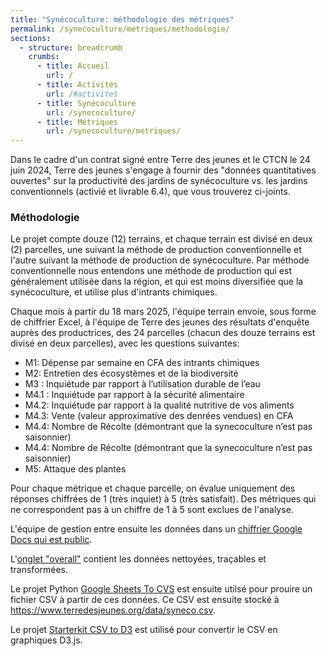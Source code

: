 ```yaml
---
title: "Synécoculture: méthodologie des métriques"
permalink: /synecoculture/metriques/methodologie/
sections:
  - structure: breadcrumb
    crumbs:
      - title: Accueil
        url: /
      - title: Activités
        url: /#activites
      - title: Synécoculture
        url: /synecoculture/
      - title: Métriques
        url: /synecoculture/metriques/
---
```

Dans le cadre d'un contrat signé entre Terre des jeunes et le CTCN le 24 juin 2024, Terre des jeunes s'engage à fournir des "données quantitatives ouvertes" sur la productivité des jardins de synécoculture vs. les jardins conventionnels (activié et livrable 6.4), que vous trouverez ci-joints.

### Méthodologie

Le projet compte douze (12) terrains, et chaque terrain est divisé en deux (2) parcelles, une suivant la méthode de production conventionnelle et l'autre suivant la méthode de production de synécoculture. Par méthode conventionnelle nous entendons une méthode de production qui est généralement utilisée dans la région, et qui est moins diversifiée que la synécoculture, et utilise plus d'intrants chimiques.

Chaque mois à partir du 18 mars 2025, l'équipe terrain envoie, sous forme de chiffrier Excel, à l'équipe de Terre des jeunes des résultats d'enquête auprès des productrices, des 24 parcelles (chacun des douze terrains est divisé en deux parcelles), avec les questions suivantes:

* M1: Dépense par semaine en CFA des intrants chimiques
* M2: Entretien des écosystèmes et de la biodiversité
* M3 : Inquiétude par rapport à l’utilisation durable de l’eau
* M4.1 : Inquiétude par rapport à la sécurité alimentaire
* M4.2: Inquiétude par rapport à la qualité nutritive de vos aliments
* M4.3: Vente (valeur approximative des denrées vendues) en CFA
* M4.4: Nombre de Récolte (démontrant que la synecoculture n’est pas saisonnier)
* M4.4: Nombre de Récolte (démontrant que la synecoculture n’est pas saisonnier)
* M5: Attaque des plantes

Pour chaque métrique et chaque parcelle, on évalue uniquement des réponses chiffrées de 1 (très inquiet) à 5 (très satisfait). Des métriques qui ne correspondent pas à un chiffre de 1 à 5 sont exclues de l'analyse.

L'équipe de gestion entre ensuite les données dans un [chiffrier Google Docs qui est public](https://docs.google.com/spreadsheets/d/1mZhrxwnM2VhfynTstiIp-PTUitLaBz28DV9Pi4ffT_M/edit?gid=0#gid=0).

L'[onglet "overall"](https://docs.google.com/spreadsheets/d/1mZhrxwnM2VhfynTstiIp-PTUitLaBz28DV9Pi4ffT_M/edit?gid=860806845#gid=860806845) contient les données nettoyées, traçables et transformées.

Le projet Python [Google Sheets To CVS](https://github.com/dcycle/google-sheets-to-csv) est ensuite utilsé pour prouire un fichier CSV à partir de ces données. Ce CSV est ensuite stocké à https://www.terredesjeunes.org/data/syneco.csv.

Le projet [Starterkit CSV to D3](https://github.com/dcycle/starterkit-csv-to-d3) est utilisé pour convertir le CSV en graphiques D3.js.
